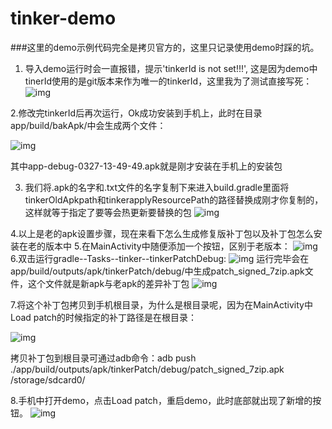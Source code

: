# tinker-demo

###这里的demo示例代码完全是拷贝官方的，这里只记录使用demo时踩的坑。

1. 导入demo运行时会一直报错，提示'tinkerId is not set!!!', 这是因为demo中tinerId使用的是git版本来作为唯一的tinkerId，这里我为了测试直接写死：
![img](https://github.com/solochen/tinker-demo/blob/master/app/image/d3.jpg)

2.修改完tinkerId后再次运行，Ok成功安装到手机上，此时在目录app/build/bakApk/中会生成两个文件：

![img](https://github.com/solochen/tinker-demo/blob/master/app/image/d1.jpg)

其中app-debug-0327-13-49-49.apk就是刚才安装在手机上的安装包

3. 我们将.apk的名字和.txt文件的名字复制下来进入build.gradle里面将tinkerOldApkpath和tinkerapplyResourcePath的路径替换成刚才你复制的，这样就等于指定了要等会热更新要替换的包
![img](https://github.com/solochen/tinker-demo/blob/master/app/image/d2.jpg)

4.以上是老的apk设置步骤，现在来看下怎么生成修复版补丁包以及补丁包怎么安装在老的版本中
5.在MainActivity中随便添加一个按钮，区别于老版本：
![img](https://github.com/solochen/tinker-demo/blob/master/app/image/d4_1.jpg)
6.双击运行gradle--Tasks--tinker--tinkerPatchDebug:
![img](https://github.com/solochen/tinker-demo/blob/master/app/image/d5.jpg)
运行完毕会在app/build/outputs/apk/tinkerPatch/debug/中生成patch_signed_7zip.apk文件，这个文件就是新apk与老apk的差异补丁包
![img](https://github.com/solochen/tinker-demo/blob/master/app/image/d6.jpg)

7.将这个补丁包拷贝到手机根目录，为什么是根目录呢，因为在MainActivity中Load patch的时候指定的补丁路径是在根目录：

![img](https://github.com/solochen/tinker-demo/blob/master/app/image/d7.jpg)

拷贝补丁包到根目录可通过adb命令：adb push ./app/build/outputs/apk/tinkerPatch/debug/patch_signed_7zip.apk /storage/sdcard0/

8.手机中打开demo，点击Load patch，重启demo，此时底部就出现了新增的按钮。
![img](https://github.com/solochen/tinker-demo/blob/master/app/image/d4_1.jpg)

